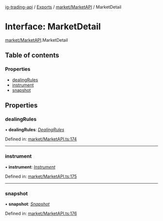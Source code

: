 [ig-trading-api](../README.md) / [Exports](../modules.md) / [market/MarketAPI](../modules/market_marketapi.md) / MarketDetail

# Interface: MarketDetail

[market/MarketAPI](../modules/market_marketapi.md).MarketDetail

## Table of contents

### Properties

- [dealingRules](market_marketapi.marketdetail.md#dealingrules)
- [instrument](market_marketapi.marketdetail.md#instrument)
- [snapshot](market_marketapi.marketdetail.md#snapshot)

## Properties

### dealingRules

• **dealingRules**: [_DealingRules_](market_marketapi.dealingrules.md)

Defined in: [market/MarketAPI.ts:174](https://github.com/bennycode/ig-trading-api/blob/eb2ba64/src/market/MarketAPI.ts#L174)

---

### instrument

• **instrument**: [_Instrument_](market_marketapi.instrument.md)

Defined in: [market/MarketAPI.ts:175](https://github.com/bennycode/ig-trading-api/blob/eb2ba64/src/market/MarketAPI.ts#L175)

---

### snapshot

• **snapshot**: [_Snapshot_](market_marketapi.snapshot.md)

Defined in: [market/MarketAPI.ts:176](https://github.com/bennycode/ig-trading-api/blob/eb2ba64/src/market/MarketAPI.ts#L176)
